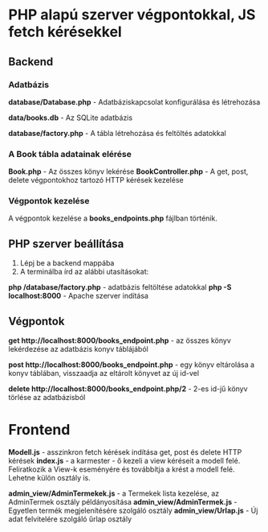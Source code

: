 # PHP alapú szerver végpontokkal, JS fetch kérésekkel

## Backend

### Adatbázis

**database/Database.php** - Adatbáziskapcsolat konfigurálása és létrehozása 

**data/books.db** - Az SQLite adatbázis 

**database/factory.php** - A tábla létrehozása és feltöltés adatokkal

### A Book tábla adatainak elérése

**Book.php** - Az összes könyv lekérése
**BookController.php** - A get, post, delete végpontokhoz tartozó HTTP kérések kezelése 

### Végpontok kezelése

A végpontok kezelése a **books_endpoints.php** fájlban történik. 

## PHP szerver beállítása

1. Lépj be a backend mappába
2. A terminálba írd az alábbi utasításokat: 

**php /database/factory.php** - adatbázis feltöltése adatokkal
**php -S localhost:8000** - Apache szerver indítása

## Végpontok

**get http://localhost:8000/books_endpoint.php** - az összes könyv lekérdezése az adatbázis konyv táblájából

**post http://localhost:8000/books_endpoint.php** - egy könyv eltárolása a konyv táblában, visszaadja az eltárolt könyvet az új id-vel

**delete http://localhost:8000/books_endpoint.php/2** - 2-es id-jű könyv törlése az adatbázisból


# Frontend

**Modell.js** - asszinkron fetch kérések indítása get, post és delete HTTP kérések
**index.js** - a karmester - ő kezeli a view kéréseit a modell felé. Feliratkozik a View-k eseményére és továbbítja a krést a modell felé. Lehetne külön osztály is. 

**admin_view/AdminTermekek.js** - a Termekek lista kezelése, az AdminTermek osztály példányosítása
**admin_view/AdminTermek.js** - Egyetlen termék megjelenítésére szolgáló osztály
**admin_view/Urlap.js** - Új adat felvitelére szolgáló űrlap osztály










